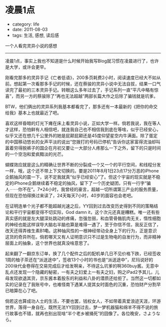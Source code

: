 # 凌晨1点

- category: life
- date: 2011-08-03
- tags: 生活, 感想, 读后感

一个人看完灵异小说的感想

--------------

凌晨1点，事实上我也不知道是什么时候开始我写Blog就习惯在凌晨进行了，也许是大学，或许会更早。

刚看完那多的灵异手记《亡者低语》，200多页耗费2小时，阅读速度已经大不如从前。想起第一次看那多手记的时候，还在蔡骏的灵异小说中无法自拔，结果一口气读完了最初的三本灵异手记。转眼这么多年过去了，手记系列一直“平凡中略有惊喜”，而另一方的蔡骏除了“再也无法超越”两部长篇大作之后除了骗钱就是坑爹。

BTW，他们俩出的灵异系列我基本都看完了，那多还有一本最新的《把你的命交给我》基本上也就最近了吧。

喜欢这样昏暗的灯光下瘫在床上看灵异小说，正如大学一样。倘若我说，我在等人才这样，恐怕鲜有人相信吧，就连我自己也不相信我到底在等啥，似乎已经安心，似乎又还在想几千公里外的她是屁颠屁颠还是45度仰望星空内牛满面。除了蛋定的中国移动悠长的女声平淡的说出“您拨打的号码已停机”告诉你这家富得流油却叫嚣着穷得脱裤子的国企在月初又要让一大部分人疼那么一下之外，留下的只是时间的一个空泡和爱疯黯淡的光芒。

蝴蝶效应就是这么的精确让世界不断的分裂成一个又一个的平行空间，和线程分发一样，哦，这个还不带上下文切换的。要是2011年8月1日23点17分万恶的iPhone企鹅抽风的震一下，说不定我就真“似乎已经安心”了。但这个宇宙的现实就是不稳定的iPhone企鹅继续着不稳定的抽风，留下了一个历史疑团，只有一行字“骗人⋯⋯你不在”。7*24小时，我曾经的豪言，超越一切所谓第三产业的服务质量，但现在恐怕得换过来读了，24天每天7小时，40岁的面容也会老吧。

在证明连单个光子都不能超越光速之后，YY回到过去改变历史得到不同的策略结论和平行宇宙都变得不切实际，God damn it，这个次元还真是糟糕。唯一还有些真实感的就是左大腿深处跳动的疼痛，忽强忽弱，和血管骨骼肌肉无关，惰性细胞的神经也能这样误导大脑右半脑也算是难得一遇了，至于你信不信，我反正信了，改天还得弄维生素B1嘞。这种抽风性的一根神经带动全身上下的行为，正是意识这货的奇异所在。倘若哪天又有人证明意识只不过是生物电的自发行为，而非精神层面上的抽象，这个世界也就真没啥意思了。

起来翻了一翻京东订单，换了几个配件之后的配机单几日不见价格下跌，已经签收1周的柚子茶还在“派送途中”，签收13个小时的书也是“派送途中”，尼玛说好的200块代金卷得在交易完成后才给发啊亲，不待这么坑爹的啊360buy酱。无意中乱点还发现一个隐藏的秘密，一有夫之妇爱上一有夫之妇，购之iPad2予其儿，儿母发现欲退其货，京东酱本着股东的利益和八卦的潜质还给拒了。当然这一切都如实的记录在了我账号中，也难怪南下遇某人提其女时面色的沉重，恐怕财产分割早已暗算在心了吧。

倘若这也算成功人士的生活，不要也罢，钱权女人，不如带着真爱浪迹天涯，环游世界，落得一身自在。既然无法YY回到过去，梦一梦机器猫和绵羊不得不说的旅行故事也不错，就再也别出现啥“半个老乡被捅死”的囧像了。各位晚安，さようなら。
